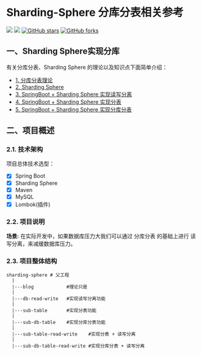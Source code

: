 # Sharding-Sphere 分库分表相关参考
[![](https://img.shields.io/badge/Author-Killah-orange.svg)](https://github.com/killahs)
[![](https://img.shields.io/badge/version-1.0.0-brightgreen.svg)](https://github.com/killahs/killah-plus-full/tree/main/wechat-pay)
[![GitHub stars](https://img.shields.io/github/stars/Killahs/killah-plus-full.svg?style=social&label=Stars)](https://github.com/killahs/killah-plus-full)
[![GitHub forks](https://img.shields.io/github/forks/Killahs/killah-plus-full.svg?style=social&label=Fork)](https://github.com/killahs/killah-plus-full)

## 一、Sharding Sphere实现分库
有关分库分表、Sharding Sphere 的理论以及知识点下面简单介绍：
- [1. 分库分表理论](https://github.com/killahs/killah-plus-full/blob/main/sharding-sphere/blog/README-01.md)
- [2. Sharding Sphere](https://github.com/killahs/killah-plus-full/blob/main/sharding-sphere/blog/README-02.md)
- [3. SpringBoot + Sharding Sphere 实现读写分离](https://github.com/killahs/killah-plus-full/tree/main/sharding-sphere/db-read-write)
- [4. SpringBoot + Sharding Sphere 实现分表](https://github.com/killahs/killah-plus-full/tree/main/sharding-sphere/sub-table)
- [5. SpringBoot + Sharding Sphere 实现分库分表](https://github.com/killahs/killah-plus-full/tree/main/sharding-sphere/sub-db-table)

## 二、项目概述
### 2.1. 技术架构
项目总体技术选型：
- [x] Spring Boot
- [x] Sharding Sphere
- [x] Maven
- [x] MySQL
- [x] Lombok(插件)

### 2.2. 项目说明

**场景:** 在实际开发中，如果数据库压力大我们可以通过 分库分表 的基础上进行 读写分离，来减缓数据库压力。

### 2.3. 项目整体结构
```
sharding-sphere # 父工程
  | 
  |---blog            #理论只是
  | 
  |---db-read-write   #实现读写分离功能
  | 
  |---sub-table       #实现分表功能
  | 
  |---sub-db-table    #实现分库分表功能                         
  | 
  |---sub-table-read-write    #实现分表 + 读写分离                                        
  | 
  |---sub-db-table-read-write #实现分库分表 + 读写分离 
  
```